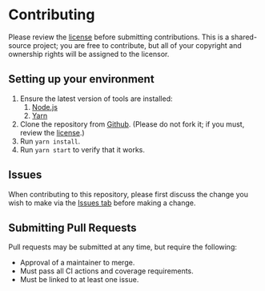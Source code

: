 # Contributing
Please review the [license](LICENSE.md) before submitting contributions. This is a shared-source project; you are free to contribute, but all of your copyright and ownership rights will be assigned to the licensor.

## Setting up your environment
1. Ensure the latest version of tools are installed:
    1. [Node.js](https://nodejs.org/en/download/current/)
    2. [Yarn](https://yarnpkg.com/getting-started/install)
2. Clone the repository from [Github](https://github.com/kdblocher/bridge.git). (Please do not fork it; if you must, review the [license](LICENSE.md).)
3. Run ``yarn install``.
4. Run ``yarn start`` to verify that it works.

## Issues
When contributing to this repository, please first discuss the change you wish to make via the [Issues tab](/issues) before making a change. 

## Submitting Pull Requests
Pull requests may be submitted at any time, but require the following:
- Approval of a maintainer to merge.
- Must pass all CI actions and coverage requirements.
- Must be linked to at least one issue.